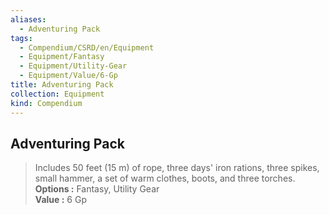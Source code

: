 ```yaml
---
aliases:
  - Adventuring Pack
tags:
  - Compendium/CSRD/en/Equipment
  - Equipment/Fantasy
  - Equipment/Utility-Gear
  - Equipment/Value/6-Gp
title: Adventuring Pack
collection: Equipment
kind: Compendium
---
```

## Adventuring Pack  
  
>Includes 50 feet (15 m) of rope, three days' iron rations, three spikes, small hammer, a set of warm clothes, boots, and three torches.  
> **Options :** Fantasy, Utility Gear  
> **Value :** 6 Gp